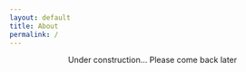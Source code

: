 ```yaml
---
layout: default
title: About
permalink: /
---
```

<style>
	.cog-2 {
	    -webkit-transform: rotate(180deg);
	    -moz-transform: rotate(180deg);
	    -o-transform: rotate(180deg);
	    -ms-transform: rotate(180deg);
	    transform: rotate(180deg);
	}	
</style>

<center>
	<span class="fa fa-cogs"></span>
	Under construction... Please come back later
	<span class="fa fa-cogs cog-2"></span>
</center>